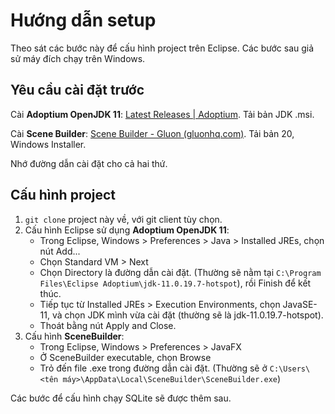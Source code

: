 # Hướng dẫn setup

Theo sát các bước này để cấu hình project trên Eclipse. Các bước sau giả sử máy đích chạy trên Windows.


## Yêu cầu cài đặt trước

Cài **Adoptium OpenJDK 11**: [Latest Releases | Adoptium](https://adoptium.net/temurin/releases/?version=11). Tải bản JDK .msi.

Cài **Scene Builder**: [Scene Builder - Gluon (gluonhq.com)](https://gluonhq.com/products/scene-builder/#download). Tải bản 20, Windows Installer. 

Nhớ đường dẫn cài đặt cho cả hai thứ.

## Cấu hình project

 1. `git clone` project này về, với git client tùy chọn.
 2. Cấu hình Eclipse sử dụng **Adoptium OpenJDK 11**:
	 - Trong Eclipse, Windows > Preferences > Java > Installed JREs, chọn nút Add...
	 - Chọn Standard VM > Next
	 - Chọn Directory là đường dẫn cài đặt. (Thường sẽ nằm tại `C:\Program Files\Eclipse Adoptium\jdk-11.0.19.7-hotspot`), rồi Finish để kết thúc.
	 - Tiếp tục từ Installed JREs > Execution Environments, chọn JavaSE-11, và chọn JDK mình vừa cài đặt (thường sẽ là jdk-11.0.19.7-hotspot).
	 - Thoát bằng nút Apply and Close.
 3. Cấu hình **SceneBuilder**:
	 - Trong Eclipse, Windows > Preferences > JavaFX
	 - Ở SceneBuilder executable, chọn Browse
	 - Trỏ đến file .exe trong đường dẫn cài đặt. (Thường sẽ ở `C:\Users\<tên máy>\AppData\Local\SceneBuilder\SceneBuilder.exe`)

Các bước để cấu hình chạy SQLite sẽ được thêm sau.